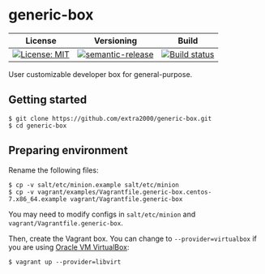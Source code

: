 # generic-box

| License | Versioning | Build |
| ------- | ---------- | ----- |
| [![License: MIT](https://img.shields.io/badge/License-MIT-yellow.svg)](https://opensource.org/licenses/MIT) | [![semantic-release](https://img.shields.io/badge/%20%20%F0%9F%93%A6%F0%9F%9A%80-semantic--release-e10079.svg)](https://github.com/semantic-release/semantic-release) | [![Build status](https://ci.appveyor.com/api/projects/status/vjocnhar8uvvykbe/branch/master?svg=true)](https://ci.appveyor.com/project/nikAizuddin/generic-box/branch/master) |

User customizable developer box for general-purpose.


## Getting started

```
$ git clone https://github.com/extra2000/generic-box.git
$ cd generic-box
```


## Preparing environment

Rename the following files:
```
$ cp -v salt/etc/minion.example salt/etc/minion
$ cp -v vagrant/examples/Vagrantfile.generic-box.centos-7.x86_64.example vagrant/Vagrantfile.generic-box
```

You may need to modify configs in `salt/etc/minion` and `vagrant/Vagrantfile.generic-box`.

Then, create the Vagrant box. You can change to `--provider=virtualbox` if you are using [Oracle VM VirtualBox](https://www.virtualbox.org/):
```
$ vagrant up --provider=libvirt
```
